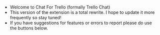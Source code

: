 ﻿-   Welcome to Chat For Trello (formally Trello Chat)
-   This version of the extension is a total rewrite. I hope to update it more frequently so stay tuned!
-   If you have suggestions for features or errors to report please do use the buttons below.
